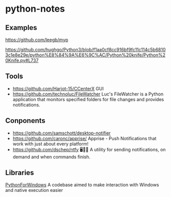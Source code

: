 # python-notes

## Examples

https://github.com/leegb/myp

[https://github.com/hughgo/Python3/blob/f1aa0cf8cc916bf9fc11c114c5b68103c1e8e29e/python%E8%84%9A%E6%9C%AC/Python%20knife/Python%20Knife.py#L737
](https://github.com/hughgo/Python3/blob/master/python%E8%84%9A%E6%9C%AC/Python%20knife/Python%20Knife.py)

## Tools

* https://github.com/Harjot-15/CCenterX GUI
* https://github.com/technoluc/FileWatcher Luc's FileWatcher is a Python application that monitors specified folders for file changes and provides notifications.

## Conponents

* https://github.com/samschott/desktop-notifier
* https://github.com/caronc/apprise/ Apprise - Push Notifications that work with just about every platform!
* https://github.com/dschep/ntfy 🖥️📱🔔 A utility for sending notifications, on demand and when commands finish.

## Libraries

[PythonForWindows](https://github.com/hakril/PythonForWindows) A codebase aimed to make interaction with Windows and native execution easier
